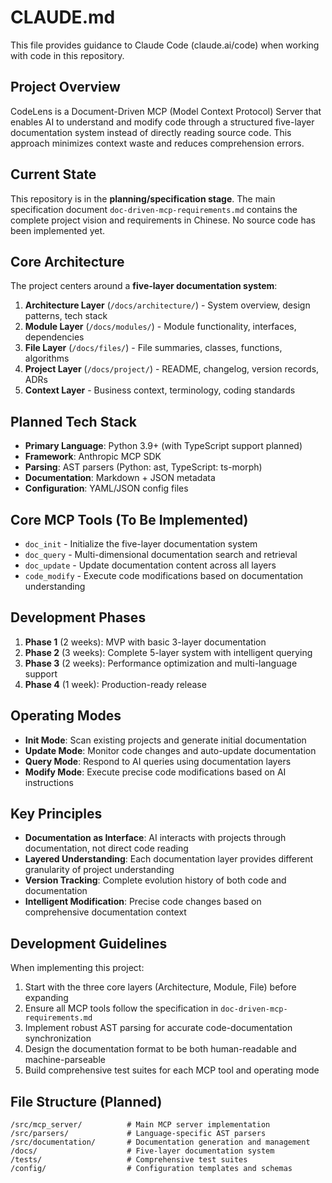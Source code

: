# CLAUDE.md

This file provides guidance to Claude Code (claude.ai/code) when working with code in this repository.

## Project Overview

CodeLens is a Document-Driven MCP (Model Context Protocol) Server that enables AI to understand and modify code through a structured five-layer documentation system instead of directly reading source code. This approach minimizes context waste and reduces comprehension errors.

## Current State

This repository is in the **planning/specification stage**. The main specification document `doc-driven-mcp-requirements.md` contains the complete project vision and requirements in Chinese. No source code has been implemented yet.

## Core Architecture

The project centers around a **five-layer documentation system**:

1. **Architecture Layer** (`/docs/architecture/`) - System overview, design patterns, tech stack
2. **Module Layer** (`/docs/modules/`) - Module functionality, interfaces, dependencies  
3. **File Layer** (`/docs/files/`) - File summaries, classes, functions, algorithms
4. **Project Layer** (`/docs/project/`) - README, changelog, version records, ADRs
5. **Context Layer** - Business context, terminology, coding standards

## Planned Tech Stack

- **Primary Language**: Python 3.9+ (with TypeScript support planned)
- **Framework**: Anthropic MCP SDK
- **Parsing**: AST parsers (Python: ast, TypeScript: ts-morph)
- **Documentation**: Markdown + JSON metadata
- **Configuration**: YAML/JSON config files

## Core MCP Tools (To Be Implemented)

- `doc_init` - Initialize the five-layer documentation system
- `doc_query` - Multi-dimensional documentation search and retrieval
- `doc_update` - Update documentation content across all layers
- `code_modify` - Execute code modifications based on documentation understanding

## Development Phases

1. **Phase 1** (2 weeks): MVP with basic 3-layer documentation
2. **Phase 2** (3 weeks): Complete 5-layer system with intelligent querying
3. **Phase 3** (2 weeks): Performance optimization and multi-language support
4. **Phase 4** (1 week): Production-ready release

## Operating Modes

- **Init Mode**: Scan existing projects and generate initial documentation
- **Update Mode**: Monitor code changes and auto-update documentation
- **Query Mode**: Respond to AI queries using documentation layers
- **Modify Mode**: Execute precise code modifications based on AI instructions

## Key Principles

- **Documentation as Interface**: AI interacts with projects through documentation, not direct code reading
- **Layered Understanding**: Each documentation layer provides different granularity of project understanding
- **Version Tracking**: Complete evolution history of both code and documentation
- **Intelligent Modification**: Precise code changes based on comprehensive documentation context

## Development Guidelines

When implementing this project:

1. Start with the three core layers (Architecture, Module, File) before expanding
2. Ensure all MCP tools follow the specification in `doc-driven-mcp-requirements.md`
3. Implement robust AST parsing for accurate code-documentation synchronization
4. Design the documentation format to be both human-readable and machine-parseable
5. Build comprehensive test suites for each MCP tool and operating mode

## File Structure (Planned)

```
/src/mcp_server/          # Main MCP server implementation
/src/parsers/             # Language-specific AST parsers  
/src/documentation/       # Documentation generation and management
/docs/                    # Five-layer documentation system
/tests/                   # Comprehensive test suites
/config/                  # Configuration templates and schemas
```